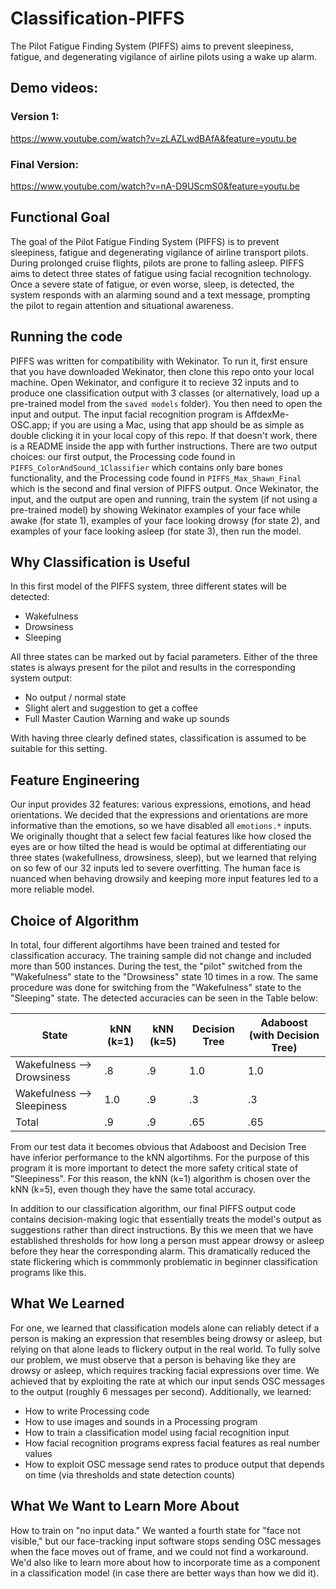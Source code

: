 # Classification-PIFFS
The Pilot Fatigue Finding System (PIFFS) aims to prevent sleepiness, fatigue, and degenerating vigilance of airline pilots using a wake up alarm.

## Demo videos:
### Version 1:
https://www.youtube.com/watch?v=zLAZLwdBAfA&feature=youtu.be
### Final Version:
https://www.youtube.com/watch?v=nA-D9UScmS0&feature=youtu.be

## Functional Goal
The goal of the Pilot Fatigue Finding System (PIFFS) is to prevent sleepiness, fatigue and degenerating vigilance of airline transport pilots. During prolonged cruise flights, pilots are prone to falling asleep. PIFFS aims to detect three states of fatigue using facial recognition technology. Once a severe state of fatigue, or even worse, sleep, is detected, the system responds with an alarming sound and a text message, prompting the pilot to regain attention and situational awareness.

## Running the code
PIFFS was written for compatibility with Wekinator. To run it, first ensure that you have downloaded Wekinator, then clone this repo onto your local machine. Open Wekinator, and configure it to recieve 32 inputs and to produce one classification output with 3 classes (or alternatively, load up a pre-trained model from the `saved models` folder). You then need to open the input and output. The input facial recognition program is AffdexMe-OSC.app; if you are using a Mac, using that app should be as simple as double clicking it in your local copy of this repo. If that doesn't work, there is a README inside the app with further instructions. There are two output choices: our first output, the Processing code found in `PIFFS_ColorAndSound_1Classifier` which contains only bare bones functionality, and the Processing code found in `PIFFS_Max_Shawn_Final` which is the second and final version of PIFFS output. Once Wekinator, the input, and the output are open and running, train the system (if not using a pre-trained model) by showing Wekinator examples of your face while awake (for state 1), examples of your face looking drowsy (for state 2), and examples of your face looking asleep (for state 3), then run the model. 

## Why Classification is Useful
In this first model of the PIFFS system, three different states will be detected:
- Wakefulness
- Drowsiness
- Sleeping

All three states can be marked out by facial parameters. Either of the three states is always present for the pilot and results in the corresponding system output:
- No output / normal state
- Slight alert and suggestion to get a coffee
- Full Master Caution Warning and wake up sounds

With having three clearly defined states, classification is assumed to be suitable for this setting.

## Feature Engineering
Our input provides 32 features: various expressions, emotions, and head orientations. We decided that the expressions and orientations are more informative than the emotions, so we have disabled all `emotions.*` inputs. We originally thought that a select few facial features like how closed the eyes are or how tilted the head is would be optimal at differentiating our three states (wakefullness, drowsiness, sleep), but we learned that relying on so few of our 32 inputs led to severe overfitting. The human face is nuanced when behaving drowsily and keeping more input features led to a more reliable model. 

## Choice of Algorithm

In total, four different algortihms have been trained and tested for classification accuracy. The training sample did not change and included more than 500 instances. During the test, the "pilot" switched from the "Wakefulness" state to the "Drowsiness" state 10 times in a row. The same procedure was done for switching from the "Wakefulness" state to the "Sleeping" state. The detected accuracies can be seen in the Table below:

| State                      | kNN (k=1) | kNN (k=5) | Decision Tree | Adaboost (with Decision Tree) |
|----------------------------|-----------|-----------|---------------|-------------------------------|
| Wakefulness --> Drowsiness | .8        | .9        | 1.0           | 1.0                           |
| Wakefulness --> Sleepiness | 1.0       | .9        | .3            | .3                            |
| Total                      | .9        | .9        | .65           | .65                           |

From our test data it becomes obvious that Adaboost and Decision Tree have inferior performance to the kNN algortihms. For the purpose of this program it is more important to detect the more safety critical state of "Sleepiness". For this reason, the kNN (k=1) algorithm is chosen over the kNN (k=5), even though they have the same total accuracy.

In addition to our classification algorithm, our final PIFFS output code contains decision-making logic that essentially treats the model's output as suggestions rather than direct instructions. By this we meen that we have established thresholds for how long a person must appear drowsy or asleep before they hear the corresponding alarm. This dramatically reduced the state flickering which is commmonly problematic in beginner classification programs like this. 

## What We Learned
For one, we learned that classification models alone can reliably detect if a person is making an expression that resembles being drowsy or asleep, but relying on that alone leads to flickery output in the real world. To fully solve our problem, we must observe that a person is behaving like they are drowsy or asleep, which requires tracking facial expressions over time. We achieved that by exploiting the rate at which our input sends OSC messages to the output (roughly 6 messages per second). Additionally, we learned:
 - How to write Processing code
 - How to use images and sounds in a Processing program
 - How to train a classification model using facial recognition input
 - How facial recognition programs express facial features as real number values
 - How to exploit OSC message send rates to produce output that depends on time (via thresholds and state detection counts)

## What We Want to Learn More About
How to train on "no input data." We wanted a fourth state for "face not visible," but our face-tracking input software stops sending OSC messages when the face moves out of frame, and we could not find a workaround. We'd also like to learn more about how to incorporate time as a component in a classification model (in case there are better ways than how we did it).

